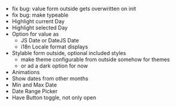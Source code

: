 - fix bug: value form outside gets overwritten on init
- fix bug: make typeable
- Highlight current Day
- Highlight selected Day
- Option for value as
  - JS Date or DateJS Date
  - i18n Locale format displays
- Stylable form outside, optional included styles
  - make theme configurable from outside somehow for themes
  - or ad a dark option for now
- Animations
- Show dates from other months
- Min and Max Date
- Date Range Picker
- Have Button toggle, not only open